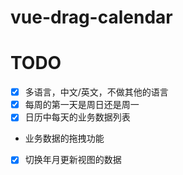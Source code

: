 # vue-drag-calendar

# TODO
+ [x] 多语言，中文/英文，不做其他的语言
+ [x] 每周的第一天是周日还是周一
+ [x] 日历中每天的业务数据列表
+ 业务数据的拖拽功能
+ [x] 切换年月更新视图的数据
